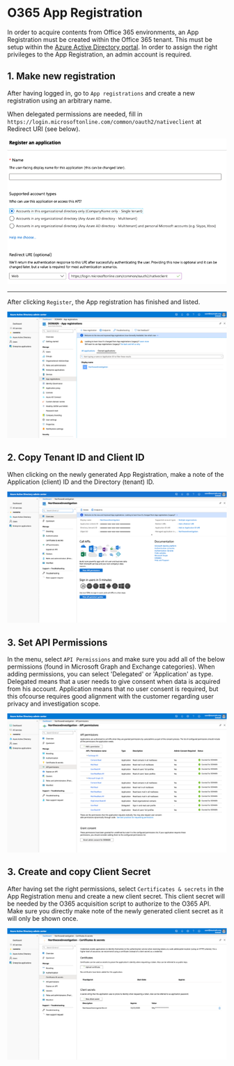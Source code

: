 # O365 App Registration

In order to acquire contents from Office 365 environments, an App Registration must be created within the Office 365 tenant. This must be setup within the [Azure Active Directory portal](https://portal.azure.com/#blade/Microsoft_AAD_IAM/ActiveDirectoryMenuBlade/Overview). In order to assign the right privileges to the App Registration, an admin account is required.

## 1. Make new registration

After having logged in, go to `App registrations` and create a new registration using an arbitrary name.

When delegated permissions are needed, fill in `https://login.microsoftonline.com/common/oauth2/nativeclient` at Redirect URI (see below).

![App Registration Setup](img/app-registration-setup.png)

---

After clicking `Register`, the App registration has finished and listed.

![API permissions](img/app-registration.png)

## 2. Copy Tenant ID and Client ID

When clicking on the newly generated App Registration, make a note of the Application (client) ID and the Directory (tenant) ID.

![Overview](img/overview.png)

## 3. Set API Permissions

In the menu, select `API Permissions` and make sure you add all of the below permissions (found in Microsoft Graph and Exchange categories). When adding permissions, you can select 'Delegated' or 'Application' as type. Delegated means that a user needs to give consent when data is acquired from his account. Application means that no user consent is required, but this ofcourse requires good alignment with the customer regarding user privacy and investigation scope.

![API permissions](img/api-permission.png)

## 3. Create and copy Client Secret

After having set the right permissions, select `Certificates & secrets` in the App Registration menu and create a new client secret. This client secret will be needed by the O365 acquisition script to authorize to the O365 API. Make sure you directly make note of the newly generated client secret as it will only be shown once.

![API permissions](img/certificates-secrets.png)

